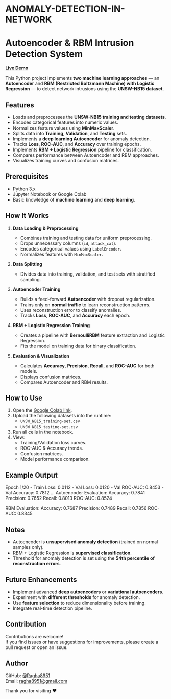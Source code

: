 # ANOMALY-DETECTION-IN-NETWORK
# Autoencoder & RBM Intrusion Detection System

[**Live Demo**](https://drive.google.com/file/d/1pBoodU1IfTv4Bs43-hAhXrefUbPPbc2I/view?usp=sharing)

This Python project implements **two machine learning approaches** — an **Autoencoder** and **RBM (Restricted Boltzmann Machine) with Logistic Regression** — to detect network intrusions using the **UNSW-NB15 dataset**.

## Features

- Loads and preprocesses the **UNSW-NB15 training and testing datasets**.
- Encodes categorical features into numeric values.
- Normalizes feature values using **MinMaxScaler**.
- Splits data into **Training**, **Validation**, and **Testing** sets.
- Implements a **deep learning Autoencoder** for anomaly detection.
- Tracks **Loss**, **ROC-AUC**, and **Accuracy** over training epochs.
- Implements **RBM + Logistic Regression** pipeline for classification.
- Compares performance between Autoencoder and RBM approaches.
- Visualizes training curves and confusion matrices.

## Prerequisites

- Python 3.x
- Jupyter Notebook or Google Colab
- Basic knowledge of **machine learning** and **deep learning**.

## How It Works

1. **Data Loading & Preprocessing**  
   - Combines training and testing data for uniform preprocessing.  
   - Drops unnecessary columns (`id`, `attack_cat`).  
   - Encodes categorical values using `LabelEncoder`.  
   - Normalizes features with `MinMaxScaler`.

2. **Data Splitting**  
   - Divides data into training, validation, and test sets with stratified sampling.

3. **Autoencoder Training**  
   - Builds a feed-forward **Autoencoder** with dropout regularization.  
   - Trains only on **normal traffic** to learn reconstruction patterns.  
   - Uses reconstruction error to classify anomalies.  
   - Tracks **Loss**, **ROC-AUC**, and **Accuracy** each epoch.

4. **RBM + Logistic Regression Training**  
   - Creates a pipeline with **BernoulliRBM** feature extraction and Logistic Regression.  
   - Fits the model on training data for binary classification.

5. **Evaluation & Visualization**  
   - Calculates **Accuracy**, **Precision**, **Recall**, and **ROC-AUC** for both models.  
   - Displays confusion matrices.  
   - Compares Autoencoder and RBM results.

## How to Use

1. Open the [Google Colab link](https://drive.google.com/file/d/1pBoodU1IfTv4Bs43-hAhXrefUbPPbc2I/view?usp=sharing).
2. Upload the following datasets into the runtime:
   - `UNSW_NB15_training-set.csv`
   - `UNSW_NB15_testing-set.csv`
3. Run all cells in the notebook.
4. View:
   - Training/Validation loss curves.
   - ROC-AUC & Accuracy trends.
   - Confusion matrices.
   - Model performance comparison.

## Example Output

Epoch 1/20 - Train Loss: 0.0112 - Val Loss: 0.0120 - Val ROC-AUC: 0.8453 - Val Accuracy: 0.7812
...
Autoencoder Evaluation:
Accuracy: 0.7841
Precision: 0.7652
Recall: 0.8013
ROC-AUC: 0.8524

RBM Evaluation:
Accuracy: 0.7687
Precision: 0.7489
Recall: 0.7856
ROC-AUC: 0.8345


## Notes

- Autoencoder is **unsupervised anomaly detection** (trained on normal samples only).  
- RBM + Logistic Regression is **supervised classification**.  
- Threshold for anomaly detection is set using the **54th percentile of reconstruction errors**.

## Future Enhancements

- Implement advanced **deep autoencoders** or **variational autoencoders**.  
- Experiment with **different thresholds** for anomaly detection.  
- Use **feature selection** to reduce dimensionality before training.  
- Integrate real-time detection pipeline.

## Contribution

Contributions are welcome!  
If you find issues or have suggestions for improvements, please create a pull request or open an issue.

## Author

GitHub: [@Ragha8951](https://github.com/Ragha8951)  
Email: [ragha8951@gmail.com](mailto:ragha8951@gmail.com)

Thank you for visiting ❤️

